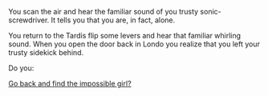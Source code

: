 You scan the air and hear the familiar sound of you trusty sonic-screwdriver. 
It tells you that you are, in fact, alone.

You return to the Tardis flip some levers and hear that familiar whirling sound.  When you open the door back in Londo you realize that you left your trusty sidekick behind. 

Do you:

[Go back and find the impossible girl?](../impossible-girl/impossible.md)